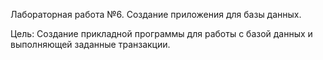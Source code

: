 Лабораторная работа №6. Создание приложения для базы данных.

Цель: Создание прикладной программы для работы с базой данных и выполняющей заданные транзакции.
